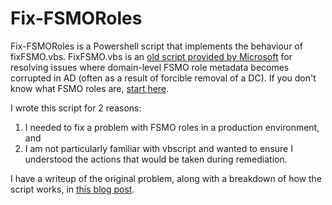 # Fix-FSMORoles

Fix-FSMORoles is a Powershell script that implements the behaviour of fixFSMO.vbs. FixFSMO.vbs is an <a href="https://support.microsoft.com/en-gb/help/949257/error-message-when-you-run-the-adprep-rodcprep-command-in-windows-serv">old script provided by Microsoft</a> for resolving issues where domain-level FSMO role metadata becomes corrupted in AD (often as a result of forcible removal of a DC). If you don't know what FSMO roles are, <a href="https://docs.microsoft.com/en-us/troubleshoot/windows-server/identity/fsmo-roles">start here</a>.

I wrote this script for 2 reasons:
1) I needed to fix a problem with FSMO roles in a production environment, and
2) I am not particularly familiar with vbscript and wanted to ensure I understood the actions that would be taken during remediation.

I have a writeup of the original problem, along with a breakdown of how the script works, in <a href="https://powershellshocked.wordpress.com/2019/07/29/validating-fsmo-roles-and-replacing-fixfsmo-vbs-with-powershell/">this blog post</a>.
